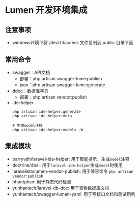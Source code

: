 # Lumen 开发环境集成
## 注意事项
- windows环境下将 /dev/.htaccess 文件复制到 public 目录下面

## 常用命令
- swagger：API文档
    - 部署：php artisan swagger-lume:publish
    - json：php artisan swagger-lume:generate
- ddoc：数据库字典
    - 部署：php artisan vendor:publish
- ide-helper
    ````
    php artisan ide-helper:generate
    php artisan ide-helper:meta
    
    # 生成model注释
    php artisan ide-helper:models -W

## 集成模块
- barryvdh/laravel-ide-helper: 用于智能提示，生成`model`注释
- doctrine/dbal: 用于`laravel-ide-helper`生成`model`时使用
- laravelista/lumen-vendor-publish: 用于兼容命令 `php artisan vendor:publish`
- phan/phan: 用于静态代码检测
- yunhantech/laravel-db-doc: 用于查看数据库文档
- yunhantech/swagger-lumen-yaml: 用于写接口文档和测试用例
